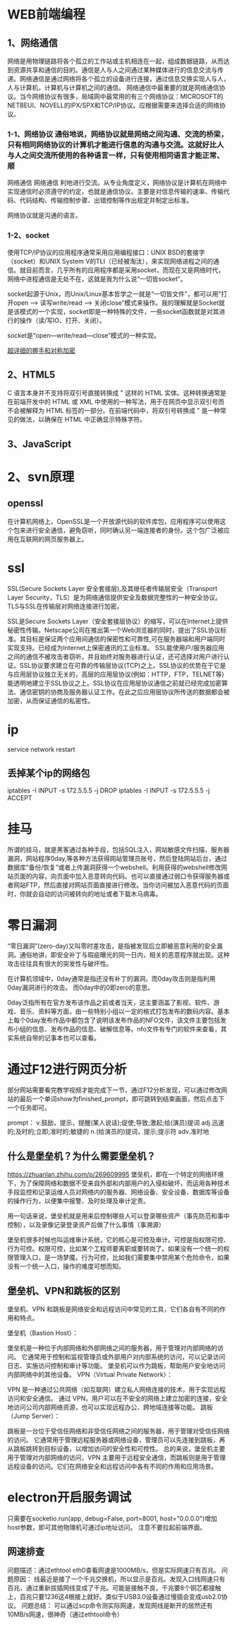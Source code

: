 # WEB前端编程

## 1、网络通信 
网络是用物理链路将各个孤立的工作站或主机相连在一起，组成数据链路，从而达到资源共享和通信的目的。通信是人与人之间通过某种媒体进行的信息交流与传递。网络通信是通过网络将各个孤立的设备进行连接，通过信息交换实现人与人，人与计算机，计算机与计算机之间的通信。
网络通信中最重要的就是网络通信协议。当今网络协议有很多，局域网中最常用的有三个网络协议：MICROSOFT的NETBEUI、NOVELL的IPX/SPX和TCP/IP协议。应根据需要来选择合适的网络协议。

### 1-1、网络协议 通俗地说，网络协议就是网络之间沟通、交流的桥梁，只有相同网络协议的计算机才能进行信息的沟通与交流。这就好比人与人之间交流所使用的各种语言一样，只有使用相同语言才能正常、顺
网络通信
网络通信
利地进行交流。从专业角度定义，网络协议是计算机在网络中实现通信时必须遵守的约定，也就是通信协议。主要是对信息传输的速率、传输代码、代码结构、传输控制步骤、出错控制等作出规定并制定出标准。

网络协议就是沟通的语言。

### 1-2、socket
使用TCP/IP协议的应用程序通常采用应用编程接口：UNIX BSD的套接字（socket）和UNIX System V的TLI（已经被淘汰），来实现网络进程之间的通信。就目前而言，几乎所有的应用程序都是采用socket，而现在又是网络时代，网络中进程通信是无处不在，这就是我为什么说“一切皆socket”。

socket起源于Unix，而Unix/Linux基本哲学之一就是“一切皆文件”，都可以用“打开open –> 读写write/read –> 关闭close”模式来操作。我的理解就是Socket就是该模式的一个实现，socket即是一种特殊的文件，一些socket函数就是对其进行的操作（读/写IO、打开、关闭）。

socket是“open—write/read—close”模式的一种实现。

[超详细的握手和对称加密](https://www.cnblogs.com/zhuoqingsen/p/9456787.html)

## 2、HTML5
C 语言本身并不支持将双引号直接转换成 &quot; 这样的 HTML 实体。这种转换通常是在前端开发中的 HTML 或 XML 中使用的一种写法，用于在网页中显示双引号而不会被解释为 HTML 标签的一部分。在前端代码中，将双引号转换成 &quot; 是一种常见的做法，以确保在 HTML 中正确显示特殊字符。

## 3、JavaScript

# 2、svn原理
## openssl 
在计算机网络上，OpenSSL是一个开放源代码的软件库包，应用程序可以使用这个包来进行安全通信，避免窃听，同时确认另一端连接者的身份。这个包广泛被应用在互联网的网页服务器上。

# ssl 
SSL(Secure Sockets Layer 安全套接层),及其继任者传输层安全（Transport Layer Security，TLS）是为网络通信提供安全及数据完整性的一种安全协议。TLS与SSL在传输层对网络连接进行加密。

SSL是Secure Sockets Layer（安全套接层协议）的缩写，可以在Internet上提供秘密性传输。Netscape公司在推出第一个Web浏览器的同时，提出了SSL协议标准。其目标是保证两个应用间通信的保密性和可靠性,可在服务器端和用户端同时实现支持。已经成为Internet上保密通讯的工业标准。
SSL能使用户/服务器应用之间的通信不被攻击者窃听，并且始终对服务器进行认证，还可选择对用户进行认证。SSL协议要求建立在可靠的传输层协议(TCP)之上。SSL协议的优势在于它是与应用层协议独立无关的，高层的应用层协议(例如：HTTP，FTP，TELNET等)能透明地建立于SSL协议之上。SSL协议在应用层协议通信之前就已经完成加密算法、通信密钥的协商及服务器认证工作。在此之后应用层协议所传送的数据都会被加密，从而保证通信的私密性。



# ip

service network restart 

## 丢掉某个ip的网络包
iptables -I INPUT -s 172.5.5.5 -j DROP
iptables -I INPUT -s 172.5.5.5 -j ACCEPT

# 挂马
所谓的挂马，就是黑客通过各种手段，包括SQL注入，网站敏感文件扫描，服务器漏洞，网站程序0day,等各种方法获得网站管理员账号，然后登陆网站后台，通过数据库“备份/恢复”或者上传漏洞获得一个webshell。利用获得的webshell修改网站页面的内容，向页面中加入恶意转向代码。也可以直接通过弱口令获得服务器或者网站FTP，然后直接对网站页面直接进行修改。当你访问被加入恶意代码的页面时，你就会自动的访问被转向的地址或者下载木马病毒。

# 零日漏洞
“零日漏洞”(zero-day)又叫零时差攻击，是指被发现后立即被恶意利用的安全漏洞。通俗地讲，即安全补丁与瑕疵曝光的同一日内，相关的恶意程序就出现。这种攻击往往具有很大的突发性与破坏性。

在计算机领域中，0day通常是指还没有补丁的漏洞，而0day攻击则是指利用0day漏洞进行的攻击。
而0day中的0即zero的意思。

0day泛指所有在官方发布该作品之前或者当天，这主要涵盖了影视、软件、游戏、音乐、资料等方面，由一些特别小组以一定的格式打包发布的数码内容。基本上每个0day发布作品中都包含了说明该发布作品的NFO文件，该文件主要包括发布小组的信息、发布作品的信息、破解信息等。nfo文件有专门的软件来查看，其实系统自带的记事本也可以查看。

# 通过F12进行网页分析
部分网站需要看完教学视频才能完成下一节，通过F12分析发现，可以通过修改网站的最后一个单词show为finished_prompt，即可跳转到结束画面，然后点击下一个任务即可。

prompt：
v.鼓励，提示，提醒(某人说话);促使;导致;激起;给(演员)提词
adj.迅速的;及时的;立即;准时的;敏捷的
n.(给演员的)提词，提示;提示符
adv.准时地

## 什么是堡垒机？为什么需要堡垒机？
https://zhuanlan.zhihu.com/p/269609995
堡垒机，即在一个特定的网络环境下，为了保障网络和数据不受来自外部和内部用户的入侵和破坏，而运用各种技术手段监控和记录运维人员对网络内的服务器、网络设备、安全设备、数据库等设备的操作行为，以便集中报警、及时处理及审计定责。

用一句话来说，堡垒机就是用来后控制哪些人可以登录哪些资产（事先防范和事中控制），以及录像记录登录资产后做了什么事情（事溯源）

堡垒机很多时候也叫运维审计系统，它的核心是可控及审计。可控是指权限可控、行为可控。权限可控，比如某个工程师要离职或要转岗了。如果没有一个统一的权限管理入口，是一场梦魇。行为可控，比如我们需要集中禁用某个危险命令，如果没有一个统一入口，操作的难度可想而知。

## 堡垒机、VPN和跳板的区别
堡垒机、VPN 和跳板是网络安全和远程访问中常见的工具，它们各自有不同的作用和特点。

堡垒机（Bastion Host）：

堡垒机是一种位于内部网络和外部网络之间的服务器，用于管理对内部网络的访问。
它通常用于控制和监视管理员或外部用户对内部系统的访问，可以记录访问日志、实施访问控制和审计等功能。
堡垒机可以作为跳板，帮助用户安全地访问内部网络中的其他设备。
VPN（Virtual Private Network）：

VPN 是一种通过公共网络（如互联网）建立私人网络连接的技术，用于实现远程访问和安全通信。
通过 VPN，用户可以在不安全的网络上建立加密的连接，安全地访问公司内部网络资源，也可以实现远程办公、跨地域连接等功能。
跳板（Jump Server）：

跳板是一台位于受信任网络和非受信任网络之间的服务器，用于管理对受信任网络的访问。
它通常用于管理远程服务器或网络设备，管理员可以先连接到跳板，再从跳板跳转到目标设备，以增加访问的安全性和可控性。
总的来说，堡垒机主要用于管理对内部网络的访问，VPN 主要用于远程安全通信，而跳板则是用于管理远程设备的访问。它们在网络安全和远程访问中各有不同的作用和应用场景。

# electron开启服务调试
只需要在socketio.run(app, debug=False, port=8001, host="0.0.0.0")增加host参数，即可其他物理机可通过ip地址访问。
注意不要拉起前端界面。

## 网速排查
问题描述：通过ethtool eth0查看网速是1000MB/s，但是实际网速只有百兆。
问题原因：
线最近是接了一个千兆交换机，所以显示是百兆。发现入口线网速只有百兆，通过重新拔插网线变成了千兆。可能是接触不良，千兆要8个铜芯都接触上，百兆只要1236这4根接上就好。类似于USB3.0设备通过慢插会变成usb2.0协议。
问题总结：
可以通过scp命令测实际网速，发现网线是断开的居然还有10MB/s网速，很神奇（通过ethtool命令）


